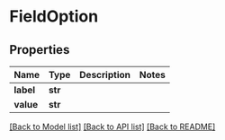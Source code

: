 # FieldOption


## Properties

Name | Type | Description | Notes
------------ | ------------- | ------------- | -------------
**label** | **str** |  | 
**value** | **str** |  | 

[[Back to Model list]](../#documentation-for-models) [[Back to API list]](../#documentation-for-api-endpoints) [[Back to README]](../)


